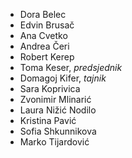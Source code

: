
- Dora Belec
- Edvin Brusač
- Ana Cvetko
- Andrea Čeri
- Robert Kerep
- Toma Keser, *predsjednik*
- Domagoj Kifer, *tajnik*
- Sara Koprivica
- Zvonimir Mlinarić
- Laura Nižić Nodilo
- Kristina Pavić
- Sofia Shkunnikova
- Marko Tijardović


